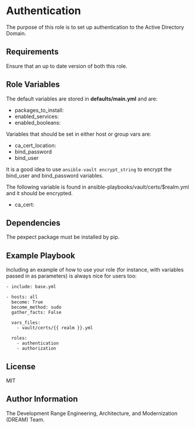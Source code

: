 Authentication
==============

The purpose of this role is to set up authentication to the Active Directory Domain.

Requirements
------------

Ensure that an up to date version of both this role.

Role Variables
--------------

The default variables are stored in **defaults/main.yml** and are:

* packages_to_install:
* enabled_services:
* enabled_booleans:

Variables that should be set in either host or group vars are:

* ca_cert_location:
* bind_password
* bind_user

It is a good idea to use `ansible-vault encrypt_string` to encrypt the bind_user and bind_password variables.

The following variable is found in ansible-playbooks/vault/certs/$realm.yml and it should be encrypted.

* ca_cert:

Dependencies
------------

The pexpect package must be installed by pip.

Example Playbook
----------------

Including an example of how to use your role (for instance, with variables passed in as parameters) is always nice for users too:

    - include: base.yml

    - hosts: all
      become: True
      become_method: sudo
      gather_facts: False

      vars_files:
        - vault/certs/{{ realm }}.yml

      roles:
        - authentication
        - authorization

License
-------

MIT

Author Information
------------------

The Development Range Engineering, Architecture, and Modernization (DREAM) Team.
